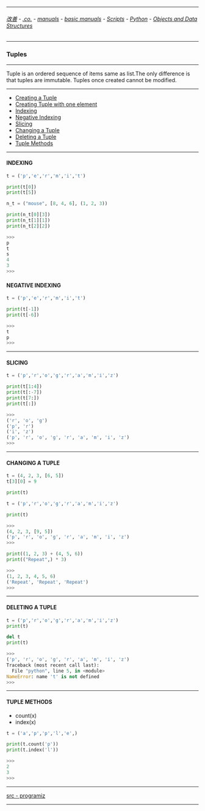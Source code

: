 
---

###### [改善](https://github.com/ttltrk/0C/blob/master/README.MD) - [.co.](https://github.com/ttltrk/PRG/blob/master/CODING.MD) - [manuals](https://github.com/ttltrk/PRG/blob/master/MAN.MD) - [basic manuals](https://github.com/ttltrk/PRG/blob/master/MANUALS.MD) - [Scripts](https://github.com/ttltrk/PRG/blob/master/PY/DOC/SC/SC.MD) - [Python](https://github.com/ttltrk/PRG/blob/master/PY/DOC/OPYM/OPYM.MD) - [Objects and Data Structures](https://github.com/ttltrk/PRG/blob/master/PY/DOC/OPYM/01_OBJ_DS/OBJ_DS.MD)

---

### Tuples

---

Tuple is an ordered sequence of items same as list.The only difference is that tuples are immutable. Tuples once created cannot be modified.

---

* [Creating a Tuple](https://github.com/ttltrk/PRG/blob/master/PY/DOC/OPYM/01_OBJ_DS/TUPLES/01/CREATE.MD)
* [Creating Tuple with one element](https://github.com/ttltrk/PRG/blob/master/PY/DOC/OPYM/01_OBJ_DS/TUPLES/02/CRE_ONE.MD)
* [Indexing]()
* [Negative Indexing]()
* [Slicing]()
* [Changing a Tuple]()
* [Deleting a Tuple]()
* [Tuple Methods]()

---

<h4 id="3">INDEXING</h4>

```python
t = ('p','e','r','m','i','t')

print(t[0])
print(t[5])

n_t = ("mouse", [8, 4, 6], (1, 2, 3))

print(n_t[0][3])
print(n_t[1][1])
print(n_t[2][2])

>>>
p
t
s
4
3
>>>
```

<h4 id="4">NEGATIVE INDEXING</h4>

```python
t = ('p','e','r','m','i','t')

print(t[-1])
print(t[-6])

>>>
t
p
>>>
```

---

<h4 id="5">SLICING</h4>

```python
t = ('p','r','o','g','r','a','m','i','z')

print(t[1:4])
print(t[:-7])
print(t[7:])
print(t[:])

>>>
('r', 'o', 'g')
('p', 'r')
('i', 'z')
('p', 'r', 'o', 'g', 'r', 'a', 'm', 'i', 'z')
>>>
```

---

<h4 id="6">CHANGING A TUPLE</h4>

```python
t = (4, 2, 3, [6, 5])
t[3][0] = 9

print(t)

t = ('p','r','o','g','r','a','m','i','z')

print(t)

>>>
(4, 2, 3, [9, 5])
('p', 'r', 'o', 'g', 'r', 'a', 'm', 'i', 'z')
>>>
```

```python
print((1, 2, 3) + (4, 5, 6))
print(("Repeat",) * 3)

>>>
(1, 2, 3, 4, 5, 6)
('Repeat', 'Repeat', 'Repeat')
>>>
```

---

<h4 id="7">DELETING A TUPLE</h4>

```python
t = ('p','r','o','g','r','a','m','i','z')
print(t)

del t
print(t)

>>>
('p', 'r', 'o', 'g', 'r', 'a', 'm', 'i', 'z')
Traceback (most recent call last):
  File "python", line 5, in <module>
NameError: name 't' is not defined
>>>
```

---

<h4 id="8">TUPLE METHODS</h4>

* count(x)
* index(x)

```python
t = ('a','p','p','l','e',)

print(t.count('p'))
print(t.index('l'))

>>>
2
3
>>>
```

---

[src - programiz](https://www.programiz.com/python-programming/tuple)

---
